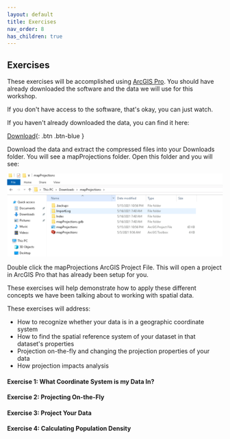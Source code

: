 ```yaml
---
layout: default
title: Exercises
nav_order: 8
has_children: true
---
```


## Exercises

These exercises will be accomplished using [ArcGIS Pro](https://www.esri.com/en-us/arcgis/products/arcgis-pro/overview). You should have already downloaded the software and the data we will use for this workshop.

If you don't have access to the software, that's okay, you can just watch.


If you haven't already downloaded the data, you can find it here:

[Download](https://ubc-library-rc.github.io/map-projections/data/raw/main/mapProjections.zip){: .btn .btn-blue }

Download the data and extract the compressed files into your Downloads folder.  You will see a mapProjections folder.  Open this folder and you will see:

![downloads_files.png](../images/downloads_files.png)

Double click the mapProjections ArcGIS Project File.  This will open a project in ArcGIS Pro that has already been setup for you.

These exercises will help demonstrate how to apply these different concepts we have been talking about to working with spatial data.

These exercises will address:

- How to recognize whether your data is in a geographic coordinate system
- How to find the spatial reference system of your dataset in that dataset's properties
- Projection on-the-fly and changing the projection properties of your data
- How projection impacts analysis

#### Exercise 1: What Coordinate System is my Data In?

#### Exercise 2: Projecting On-the-Fly

#### Exercise 3: Project Your Data

#### Exercise 4: Calculating Population Density
